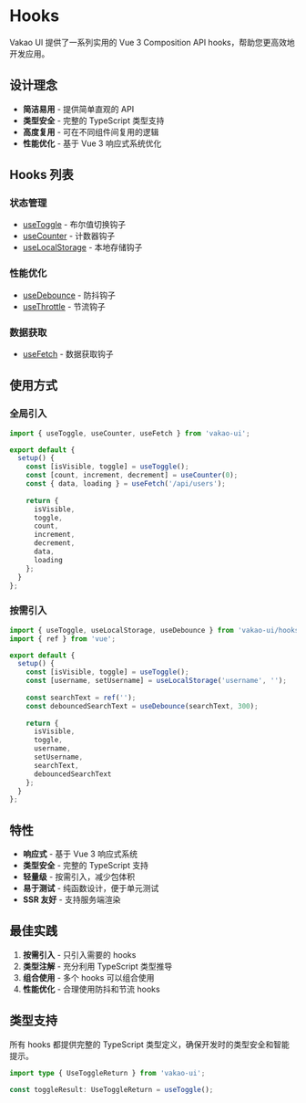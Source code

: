 # Hooks

Vakao UI 提供了一系列实用的 Vue 3 Composition API hooks，帮助您更高效地开发应用。

## 设计理念

- **简洁易用** - 提供简单直观的 API
- **类型安全** - 完整的 TypeScript 类型支持
- **高度复用** - 可在不同组件间复用的逻辑
- **性能优化** - 基于 Vue 3 响应式系统优化

## Hooks 列表

### 状态管理

- [useToggle](/hooks/use-toggle) - 布尔值切换钩子
- [useCounter](/hooks/use-counter) - 计数器钩子
- [useLocalStorage](/hooks/use-local-storage) - 本地存储钩子

### 性能优化

- [useDebounce](/hooks/use-debounce) - 防抖钩子
- [useThrottle](/hooks/use-throttle) - 节流钩子

### 数据获取

- [useFetch](/hooks/use-fetch) - 数据获取钩子

## 使用方式

### 全局引入

```ts
import { useToggle, useCounter, useFetch } from 'vakao-ui';

export default {
  setup() {
    const [isVisible, toggle] = useToggle();
    const [count, increment, decrement] = useCounter(0);
    const { data, loading } = useFetch('/api/users');
    
    return {
      isVisible,
      toggle,
      count,
      increment,
      decrement,
      data,
      loading
    };
  }
};
```

### 按需引入

```ts
import { useToggle, useLocalStorage, useDebounce } from 'vakao-ui/hooks';
import { ref } from 'vue';

export default {
  setup() {
    const [isVisible, toggle] = useToggle();
    const [username, setUsername] = useLocalStorage('username', '');
    
    const searchText = ref('');
    const debouncedSearchText = useDebounce(searchText, 300);
    
    return {
      isVisible,
      toggle,
      username,
      setUsername,
      searchText,
      debouncedSearchText
    };
  }
};
```

## 特性

- **响应式** - 基于 Vue 3 响应式系统
- **类型安全** - 完整的 TypeScript 支持
- **轻量级** - 按需引入，减少包体积
- **易于测试** - 纯函数设计，便于单元测试
- **SSR 友好** - 支持服务端渲染

## 最佳实践

1. **按需引入** - 只引入需要的 hooks
2. **类型注解** - 充分利用 TypeScript 类型推导
3. **组合使用** - 多个 hooks 可以组合使用
4. **性能优化** - 合理使用防抖和节流 hooks

## 类型支持

所有 hooks 都提供完整的 TypeScript 类型定义，确保开发时的类型安全和智能提示。

```ts
import type { UseToggleReturn } from 'vakao-ui';

const toggleResult: UseToggleReturn = useToggle();
```